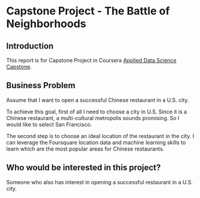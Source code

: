 # Capstone Project - The Battle of Neighborhoods

## Introduction
This report is for Capstone Project in Coursera [Applied Data Science Capstone](https://www.coursera.org/learn/applied-data-science-capstone).

## Business Problem
Assume that I want to open a successful Chinese restaurant in a U.S. city.

To achieve this goal, first of all I need to choose a city in U.S. Since it is a Chinese restaurant, a multi-cultural metropolis sounds promising. So I would like to select San Francisco.

The second step is to choose an ideal location of the restaurant in the city. I can leverage the Foursquare location data and machine learning skills to learn which are the most popular areas for Chinese restaurants. 

## Who would be interested in this project?
Someone who also has interest in opening a successful restaurant in a U.S. city.

